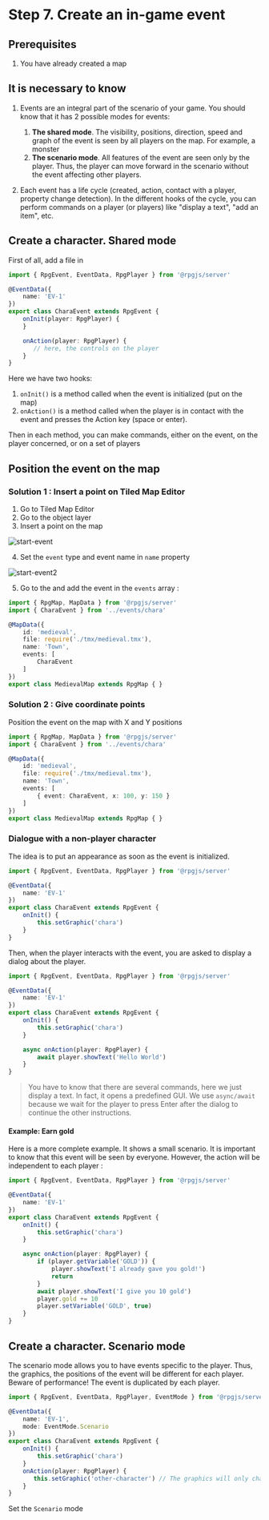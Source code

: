 # Step 7. Create an in-game event

## Prerequisites

1. You have already created a map

## It is necessary to know

1. Events are an integral part of the scenario of your game. You should know that it has 2 possible modes for events:
    1. **The shared mode**. The visibility, positions, direction, speed and graph of the event is seen by all players on the map. For example, a monster
    2. **The scenario mode**. All features of the event are seen only by the player. Thus, the player can move forward in the scenario without the event affecting other players.

2. Each event has a life cycle (created, action, contact with a player, property change detection). In the different hooks of the cycle, you can perform commands on a player (or players) like "display a text", "add an item", etc.

## Create a character. Shared mode

First of all, add a file in <PathTo to="serverDir" file="chara.ts" />

```ts 
import { RpgEvent, EventData, RpgPlayer } from '@rpgjs/server'

@EventData({
    name: 'EV-1'
})
export class CharaEvent extends RpgEvent {
    onInit(player: RpgPlayer) {
    }

    onAction(player: RpgPlayer) {
       // here, the controls on the player
    }
}
```

Here we have two hooks: 
1. `onInit()` is a method called when the event is initialized (put on the map)
2. `onAction()` is a method called when the player is in contact with the event and presses the Action key (space or enter).

Then in each method, you can make commands, either on the event, on the player concerned, or on a set of players

## Position the event on the map

### Solution 1 : Insert a point on Tiled Map Editor


1. Go to Tiled Map Editor
2. Go to the object layer
3. Insert a point on the map

![start-event](/assets/start-event.png)

4. Set the `event` type and event name in `name` property

![start-event2](/assets/start-event2.png)

5. Go to the <PathTo to="mapDir" file="medieval.ts" /> and add the event in the `events` array :

```ts
import { RpgMap, MapData } from '@rpgjs/server'
import { CharaEvent } from '../events/chara'

@MapData({
    id: 'medieval',
    file: require('./tmx/medieval.tmx'),
    name: 'Town',
    events: [
        CharaEvent
    ]
})
export class MedievalMap extends RpgMap { }
```

### Solution 2 : Give coordinate points

Position the event on the map with X and Y positions

```ts
import { RpgMap, MapData } from '@rpgjs/server'
import { CharaEvent } from '../events/chara'

@MapData({
    id: 'medieval',
    file: require('./tmx/medieval.tmx'),
    name: 'Town',
    events: [
        { event: CharaEvent, x: 100, y: 150 }
    ]
})
export class MedievalMap extends RpgMap { }
```

### Dialogue with a non-player character


The idea is to put an appearance as soon as the event is initialized.

```ts 
import { RpgEvent, EventData, RpgPlayer } from '@rpgjs/server'

@EventData({
    name: 'EV-1'
})
export class CharaEvent extends RpgEvent {
    onInit() {
        this.setGraphic('chara')
    }
}
```

Then, when the player interacts with the event, you are asked to display a dialog about the player.

```ts 
import { RpgEvent, EventData, RpgPlayer } from '@rpgjs/server'

@EventData({
    name: 'EV-1'
})
export class CharaEvent extends RpgEvent {
    onInit() {
        this.setGraphic('chara')
    }

    async onAction(player: RpgPlayer) {
        await player.showText('Hello World')
    }
}
```
> You have to know that there are several commands, here we just display a text. In fact, it opens a predefined GUI.
> We use `async/await` because we wait for the player to press Enter after the dialog to continue the other instructions.

#### Example: Earn gold

Here is a more complete example. It shows a small scenario. It is important to know that this event will be seen by everyone. However, the action will be independent to each player :

```ts 
import { RpgEvent, EventData, RpgPlayer } from '@rpgjs/server'

@EventData({
    name: 'EV-1'
})
export class CharaEvent extends RpgEvent {
    onInit() {
        this.setGraphic('chara')
    }

    async onAction(player: RpgPlayer) {
        if (player.getVariable('GOLD')) {
            player.showText('I already gave you gold!')
            return
        }
        await player.showText('I give you 10 gold')
        player.gold += 10
        player.setVariable('GOLD', true)
    }
}
```

## Create a character. Scenario mode

The scenario mode allows you to have events specific to the player. Thus, the graphics, the positions of the event will be different for each player. Beware of performance! The event is duplicated by each player.

```ts 
import { RpgEvent, EventData, RpgPlayer, EventMode } from '@rpgjs/server'

@EventData({
    name: 'EV-1',
    mode: EventMode.Scenario
})
export class CharaEvent extends RpgEvent {
    onInit() {
        this.setGraphic('chara')
    }
    onAction(player: RpgPlayer) {
       this.setGraphic('other-character') // The graphics will only change for the player concerned.
    }
}
```

Set the `Scenario` mode